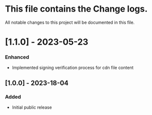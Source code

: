 # This file contains the Change logs.
All notable changes to this project will be documented in this file.

# [1.1.0] - 2023-05-23
### Enhanced
- Implemented signing verification process for cdn file content

## [1.0.0] - 2023-18-04
### Added
- Initial public release